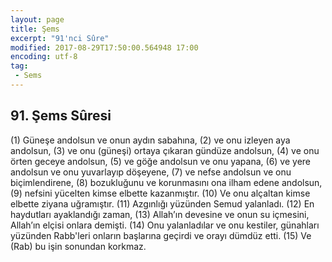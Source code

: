 ```yaml
---
layout: page
title: Şems
excerpt: "91'nci Sûre"
modified: 2017-08-29T17:50:00.564948 17:00
encoding: utf-8
tag: 
 - Sems
---
```


## 91. Şems Sûresi

(1) Güneşe andolsun ve onun aydın sabahına,
(2) ve onu izleyen aya andolsun,
(3) ve onu (güneşi) ortaya çıkaran gündüze andolsun,
(4) ve onu örten geceye andolsun,
(5) ve göğe andolsun ve onu yapana,
(6) ve yere andolsun ve onu yuvarlayıp döşeyene,
(7) ve nefse andolsun ve onu biçimlendirene,
(8) bozukluğunu ve korunmasını ona ilham edene andolsun,
(9) nefsini yücelten kimse elbette kazanmıştır.
(10) Ve onu alçaltan kimse elbette ziyana uğramıştır.
(11) Azgınlığı yüzünden Semud yalanladı.
(12) En haydutları ayaklandığı zaman,
(13) Allah’ın devesine ve onun su içmesini, Allah’ın elçisi onlara demişti.
(14) Onu yalanladılar ve onu kestiler, günahları yüzünden Rabb'leri onların başlarına geçirdi ve orayı dümdüz etti.
(15) Ve (Rab) bu işin sonundan korkmaz.
